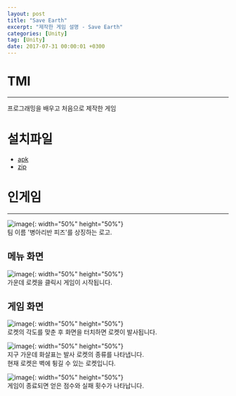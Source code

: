 ```yaml
---
layout: post
title: "Save Earth"
excerpt: "제작한 게임 설명 - Save Earth"
categories: [Unity]
tag: [Unity]
date: 2017-07-31 00:00:01 +0300
---
```


# TMI
----------------------
프로그래밍을 배우고 처음으로 제작한 게임

# 설치파일
+ <a href = "/assets/download/SaveEarth.apk"> apk</a><br>
+ <a href = "/assets/download/SaveEarth.zip"> zip</a>

# 인게임
--------------
![image](/assets/img/SaveEarth/Logo.jpg){: width="50%" height="50%"}<br>
팀 이름 '병아리반 피즈'를 상징하는 로고.<br>

## 메뉴 화면
![image](/assets/img/SaveEarth/MenuScene.jpg){: width="50%" height="50%"}<br>
가운데 로켓을 클릭시 게임이 시작됩니다.<br>

## 게임 화면
![image](/assets/img/SaveEarth/GameScene.jpg){: width="50%" height="50%"}<br>
로켓의 각도를 맞춘 후 화면을 터치하면 로켓이 발사됩니다.

![image](/assets/img/SaveEarth/kind.jpg){: width="50%" height="50%"}<br>
지구 가운데 화살표는 발사 로켓의 종류를 나타냅니다.<br>
현재 로켓은 벽에 튕길 수 있는 로켓입니다.<br>

![image](/assets/img/SaveEarth/result.jpg){: width="50%" height="50%"}<br>
게임이 종료되면 얻은 점수와 실패 횟수가 나타납니다.